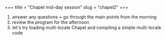 +++
title = "Chapel mid-day session"
slug = "chapel2"
+++

1. answer any questions + go through the main points from the morning
1. review the program for the afternoon
1. let's try loading multi-locale Chapel and compiling a simple multi-locale code
